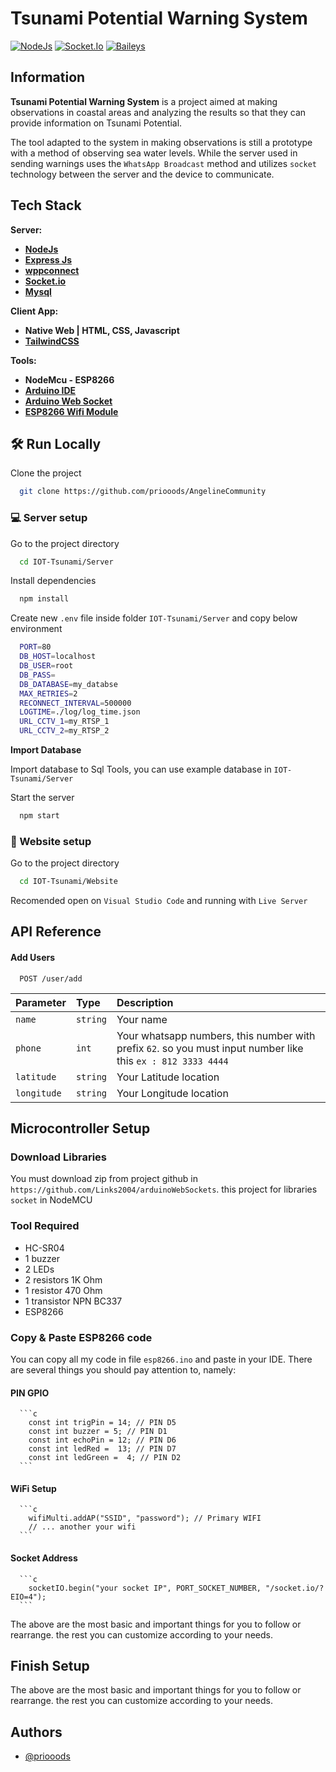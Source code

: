 # Tsunami Potential Warning System

<p align="left">
    <a href="https://www.npmjs.com/package/npm-auto-version">
        <img src="https://img.shields.io/badge/NodeJs-1.0.0-success"
            alt="NodeJs"></a>
    <a href="https://www.npmjs.com/package/socket.io">
        <img src="https://img.shields.io/badge/socket.io-4.5.2-blueviolet"
            alt="Socket.Io"></a>
    <a href="https://github.com/adiwajshing/Baileys">
        <img src="https://img.shields.io/badge/whatsapp%20baileys-4.2.0-success"
            alt="Baileys"></a>
</p>

## Information

**Tsunami Potential Warning System** is a project aimed at making observations in coastal areas and analyzing the results so that they can provide information on Tsunami Potential.

The tool adapted to the system in making observations is still a prototype with a method of observing sea water levels. While the server used in sending warnings uses the `WhatsApp Broadcast` method and utilizes `socket` technology between the server and the device to communicate.


## Tech Stack

**Server:** 
  - [**NodeJs**](https://nodejs.org/en/)
  - [**Express Js**](https://expressjs.com/)
  - [**wppconnect**](https://github.com/wppconnect-team/wppconnect)
  - [**Socket.io**](https://socket.io/)
  - [**Mysql**](https://www.mysql.com/)

**Client App:** 
  - **Native Web | HTML, CSS, Javascript**
  - [**TailwindCSS**](https://tailwindcss.com/)

**Tools:** 
  - **NodeMcu - ESP8266**
  - [**Arduino IDE**](https://www.arduino.cc/en/software/)
  - [**Arduino Web Socket**](https://github.com/Links2004/arduinoWebSockets)
  - [**ESP8266 Wifi Module**](https://arduino-esp8266.readthedocs.io/en/latest/esp8266wifi/readme.html)



## 🛠 Run Locally

Clone the project

```bash
  git clone https://github.com/priooods/AngelineCommunity
```

### 💻 Server setup

Go to the project directory

```bash
  cd IOT-Tsunami/Server
```

Install dependencies

```bash
  npm install
```

Create new `.env` file inside folder `IOT-Tsunami/Server` and copy below environment

``` bash
  PORT=80  
  DB_HOST=localhost
  DB_USER=root
  DB_PASS=
  DB_DATABASE=my_databse
  MAX_RETRIES=2
  RECONNECT_INTERVAL=500000
  LOGTIME=./log/log_time.json
  URL_CCTV_1=my_RTSP_1
  URL_CCTV_2=my_RTSP_2
```

**Import Database**

Import database to Sql Tools, you can use example database in `IOT-Tsunami/Server`

Start the server

```bash
  npm start
```

### 🪩 Website setup

Go to the project directory



```bash
  cd IOT-Tsunami/Website
```
Recomended open on `Visual Studio Code` and running with `Live Server`

## API Reference

#### Add Users

```http
  POST /user/add
```

| Parameter | Type    | Description                |
| :-------- | :-------| :------------------------- |
| `name`    | `string`| Your name                  |
| `phone`   | `int`   | Your whatsapp numbers, this number with prefix `62`. so you must input number like this `ex : 812 3333 4444`           |
| `latitude`    | `string`| Your Latitude location    |
| `longitude`    | `string`| Your Longitude location    |

## Microcontroller Setup

### Download Libraries

  You must download zip from project github in `https://github.com/Links2004/arduinoWebSockets`. this project for libraries `socket` in NodeMCU

### Tool Required

  - HC-SR04
  - 1 buzzer
  - 2 LEDs
  - 2 resistors 1K Ohm
  - 1 resistor 470 Ohm
  - 1 transistor NPN BC337
  - ESP8266

### Copy & Paste ESP8266 code

  You can copy all my code in file `esp8266.ino` and paste in your IDE. There are several things you should pay attention to, namely:

#### PIN GPIO 

      ```c
        const int trigPin = 14; // PIN D5
        const int buzzer = 5; // PIN D1
        const int echoPin = 12; // PIN D6
        const int ledRed =  13; // PIN D7
        const int ledGreen =  4; // PIN D2
      ```

#### WiFi Setup

      ```c
        wifiMulti.addAP("SSID", "password"); // Primary WIFI
        // ... another your wifi
      ```

#### Socket Address

      ```c
        socketIO.begin("your socket IP", PORT_SOCKET_NUMBER, "/socket.io/?EIO=4");
      ```

The above are the most basic and important things for you to follow or rearrange. the rest you can customize according to your needs.

## Finish Setup

The above are the most basic and important things for you to follow or rearrange. the rest you can customize according to your needs.


## Authors

- [@priooods](https://www.instagram.com/priooods)
